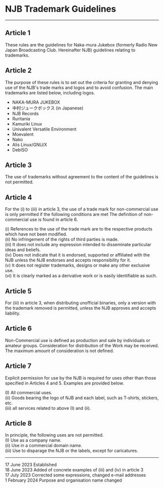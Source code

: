 # NJB Trademark Guidelines
-----
## Article 1
These rules are the guidelines for Naka-mura Jukebox (formerly Radio New Japan Broadcasting Club. Hereinafter NJB) guidelines relating to trademarks.

## Article 2
The purpose of these rules is to set out the criteria for granting and denying use of the NJB's trade marks and logos and to avoid confusion. The main trademarks are listed below, including logos.

* NAKA-MURA JUKEBOX
* 中村ジュークボックス (in Japanese)
* NJB Records
* Ruritania
* Kamuriki Linux
* Univalent Versatile Environment
* Moevalent
* Nako
* Alis Linux/GNU/X
* DebISO

## Article 3
The use of trademarks without agreement to the content of the guidelines is not permitted.

## Article 4
For the (i) to (iii) in article 3, the use of a trade mark for non-commercial use is only permitted if the following conditions are met The definition of non-commercial use is found in article 6.

(i) References to the use of the trade mark are to the respective products which have not been modified.<br>
(ii) No infringement of the rights of third parties is made.<br>
(iii) It does not include any expression intended to disseminate particular ideas and beliefs.<br>
(iv) Does not indicate that it is endorsed, supported or affiliated with the NJB unless the NJB endorses and accepts responsibility for it.<br>
(v) It does not register trademarks, designs or make any other exclusive use.<br>
(vi) It is clearly marked as a derivative work or is easily identifiable as such.<br>

## Article 5
For (iii) in article 3, when distributing unofficial binaries, only a version with the trademark removed is permitted, unless the NJB approves and accepts liability.

## Article 6
Non-Commercial use is defined as production and sale by individuals or amateur groups. Consideration for distribution of the Work may be received. The maximum amount of consideration is not defined.

## Article 7
Explicit permission for use by the NJB is required for uses other than those specified in Articles 4 and 5. Examples are provided below.

(I) All commercial uses.<br>
(ii) Goods bearing the logo of NJB and each label, such as T-shirts, stickers, etc.<br>
(iii) all services related to above (I) and (ii).<br>

## Article 8
In principle, the following uses are not permitted.<br>
(I) Use as a company name.<br>
(ii) Use in a commercial domain name.<br>
(iii) Use to disparage the NJB or the labels, except for caricatures.<br>

-----

17 June 2023 Established<br>
18 June 2023 Added of concrete examples of (iii) and (iv) in article 3<br>
17 July 2023 Corrected some expressions, changed e-mail addresses<br>
1 February 2024 Purpose and organisation name changed<br>
